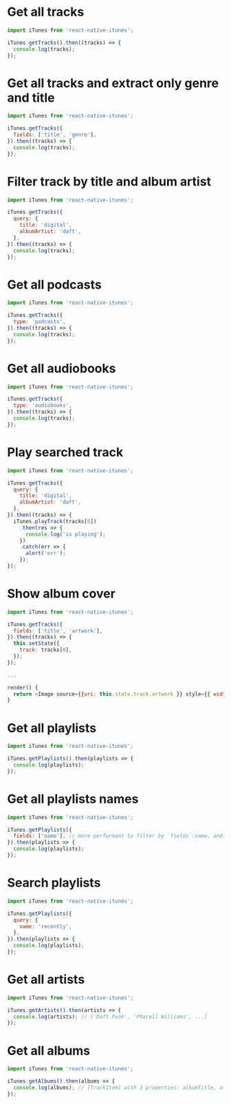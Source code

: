 # Get all tracks
```js
import iTunes from 'react-native-itunes';

iTunes.getTracks().then((tracks) => {
  console.log(tracks);
});

```
# Get all tracks and extract only genre and title
```js
import iTunes from 'react-native-itunes';

iTunes.getTracks({
  fields: ['title', 'genre'],
}).then((tracks) => {
  console.log(tracks);
});

```
# Filter track by title and album artist
```js
import iTunes from 'react-native-itunes';

iTunes.getTracks({
  query: {
    title: 'digital',
    albumArtist: 'daft',
  },
}).then((tracks) => {
  console.log(tracks);
});

```

# Get all podcasts
```js
import iTunes from 'react-native-itunes';

iTunes.getTracks({
  type: 'podcasts',
}).then((tracks) => {
  console.log(tracks);
});

```

# Get all audiobooks
```js
import iTunes from 'react-native-itunes';

iTunes.getTracks({
  type: 'audiobooks',
}).then((tracks) => {
  console.log(tracks);
});

```


# Play searched track
```js
import iTunes from 'react-native-itunes';

iTunes.getTracks({
  query: {
    title: 'digital',
    albumArtist: 'daft',
  },
}).then((tracks) => {
  iTunes.playTrack(tracks[0])
    .then(res => {
      console.log('is playing');
    })
    .catch(err => {
      alert('err');
    });
});

```

# Show album cover
```js
import iTunes from 'react-native-itunes';

iTunes.getTracks({
  fields: ['title', 'artwork'],
}).then((tracks) => {
  this.setState({
    track: tracks[0],
  });
});

...

render() {
  return <Image source={{uri: this.state.track.artwork }} style={{ width: 100, height: 100 }} />
}

```

# Get all playlists
```js
import iTunes from 'react-native-itunes';

iTunes.getPlaylists().then(playlists => {
  console.log(playlists);
});
```

# Get all playlists names
```js
import iTunes from 'react-native-itunes';

iTunes.getPlaylists({
  fields: ['name'], // more performant to filter by `fields`:name, and then `query`:name
}).then(playlists => {
  console.log(playlists);
});
```

# Search playlists
```js
import iTunes from 'react-native-itunes';

iTunes.getPlaylists({
  query: {
    name: 'recently',
  },
}).then(playlists => {
  console.log(playlists);
});
```

# Get all artists
```js
import iTunes from 'react-native-itunes';

iTunes.getArtists().then(artists => {
  console.log(artists); // ['Daft Punk', 'Pharell Williams', ...]
});
```

# Get all albums
```js
import iTunes from 'react-native-itunes';

iTunes.getAlbums().then(albums => {
  console.log(albums); // [TrackItem] with 3 properties: albumTitle, albumArtist and artwork
});
```
